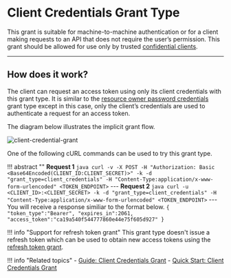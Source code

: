 # Client Credentials Grant Type

This grant is suitable for machine-to-machine authentication or for a client making requests to an API that does not 
require the user’s permission. This grant should be allowed for use only by trusted [confidential clients]({{base_path}}/client-types/#confidential-clients).

---

## How does it work?

The client can request an access token using only its client credentials with this grant type. It is similar to the 
[resource owner password credentials]({{base_path}}/resource-owner-grant) grant type except in this case, only the client’s credentials 
are used to authenticate a request for an access token.

The diagram below illustrates the implicit grant flow.


![client-credential-grant]({{base_path}}/assets/img/concepts/client-credential-flow.png)

One of the following cURL commands can be used to try this grant type.

!!! abstract ""
    **Request 1**
    ``` java
    curl -v -X POST -H "Authorization: Basic <Base64Encoded(CLIENT_ID:CLIENT_SECRET)>" -k -d "grant_type=client_credentials" -H "Content-Type:application/x-www-form-urlencoded" <TOKEN_ENDPOINT>
    ```
    ---
    **Request 2**
    ``` java
    curl -u <CLIENT_ID>:<CLIENT_SECRET> -k -d "grant_type=client_credentials" -H "Content-Type:application/x-www-form-urlencoded" <TOKEN_ENDPOINT>
    ```
    ---
    You will receive a response similiar to the format below.
    ```
    {
        "token_type":"Bearer",
        "expires_in":2061,
        "access_token":"ca19a540f544777860e44e75f605d927"
    }
    ```

!!! info "Support for refresh token grant"
    This grant type doesn't issue a refresh token which can be used to obtain new access tokens using the [refresh token grant](refresh-token-grant.md).
    
!!! info "Related topics"
        - [Guide: Client Credentials Grant]({{base_path}}/guides/access-delegation/client-credentials)
        - [Quick Start: Client Credentials Grant]({{base_path}}/quick-starts/client-credentials-playground)

